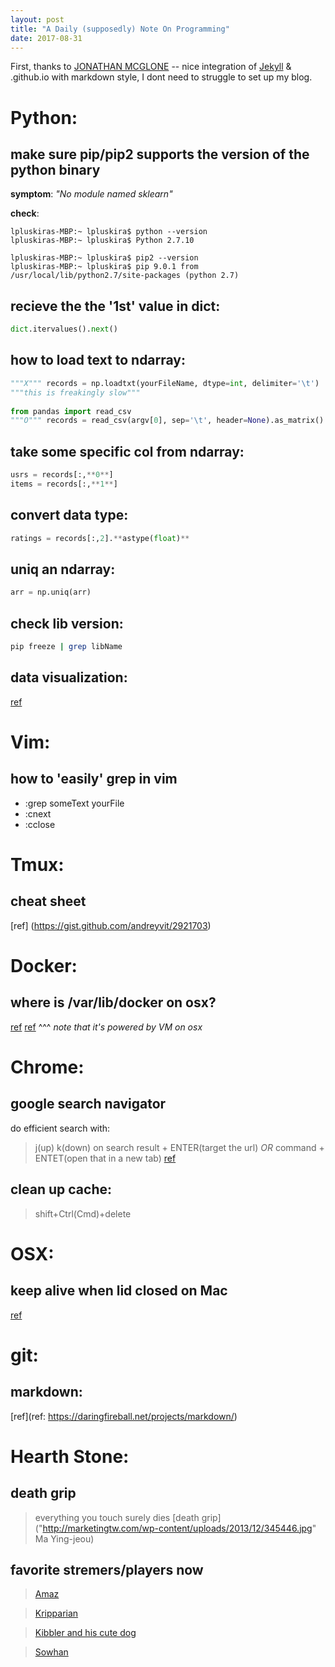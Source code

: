 ```yaml
---
layout: post
title: "A Daily (supposedly) Note On Programming"
date: 2017-08-31
---
```


First, thanks to [JONATHAN MCGLONE](http://jmcglone.com/guides/github-pages/ "an awesome tutorial") -- nice integration of [Jekyll](http://jekyllrb.com) & .github.io with markdown style, I dont need to struggle to set up my blog.

# Python:
## make sure pip/pip2 supports the version of the python binary
**symptom**: *"No module named sklearn"*

**check**: 
```
lpluskiras-MBP:~ lpluskira$ python --version
lpluskiras-MBP:~ lpluskira$ Python 2.7.10
  
lpluskiras-MBP:~ lpluskira$ pip2 --version
lpluskiras-MBP:~ lpluskira$ pip 9.0.1 from /usr/local/lib/python2.7/site-packages (python 2.7)
```

## recieve the the '1st' value in dict:
```python
dict.itervalues().next()
```

## how to load text to ndarray:
```python
"""X""" records = np.loadtxt(yourFileName, dtype=int, delimiter='\t')
"""this is freakingly slow"""
    
from pandas import read_csv
"""O""" records = read_csv(argv[0], sep='\t', header=None).as_matrix()
```

## take some specific col from ndarray:
```python
usrs = records[:,**0**]
items = records[:,**1**]
```

## convert data type:
```python
ratings = records[:,2].**astype(float)**
```

## uniq an ndarray:
```python
arr = np.uniq(arr)
```

## check lib version:
```bash
pip freeze | grep libName
```

## data visualization:
[ref](https://machinelearningmastery.com/visualize-machine-learning-data-python-pandas/)

# Vim:
## how to 'easily' grep in vim
- :grep someText yourFile
- :cnext
- :cclose

# Tmux:
## cheat sheet
[ref] (https://gist.github.com/andreyvit/2921703)

# Docker:
## where is /var/lib/docker on osx?
[ref](https://stackoverflow.com/questions/38532483/where-is-var-lib-docker-on-mac-os-x)
[ref](https://stackoverflow.com/questions/19234831/where-are-docker-images-stored-on-the-host-machine/37642236#37642236)
^^^ *note that it's powered by VM on osx*

# Chrome:
## google search navigator
do efficient search with: 
>    j(up) k(down) on search result + 
>    ENTER(target the url) *OR* command + ENTET(open that in a new tab)
[ref](https://github.com/infokiller/google-search-navigator)

## clean up cache:
> shift+Ctrl(Cmd)+delete

# OSX:
## keep alive when lid closed on Mac
[ref](https://www.maketecheasier.com/prevent-mac-from-sleeping/ "Insomniax")

# git:
## markdown:
[ref](ref: https://daringfireball.net/projects/markdown/)

# Hearth Stone:
##  death grip
>   everything you touch surely dies [death grip]("http://marketingtw.com/wp-content/uploads/2013/12/345446.jpg" Ma Ying-jeou)

##  favorite stremers/players now 
>   [Amaz](https://www.youtube.com/channel/UC-kezFAw46x-9ctBUqVe86Q)

>   [Kripparian](https://www.youtube.com/user/Kripparrian)

>   [Kibbler and his cute dog](https://www.youtube.com/channel/UCItISwABVRjboRSBBi6WYTA)

>   [Sowhan](https://www.youtube.com/user/b98504056)
